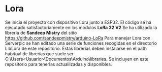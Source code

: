 # Lora
Se inicia el proyecto con dispositivo Lora junto a ESP32. El código se ha ejecutado satisfactoriamente en los módulos **LoRa 32 V2**
Se ha utilizado la libreria de **Sandeep Mistry** del sitio https://github.com/sandeepmistry/arduino-LoRa
Para manejar Lora con Serverpic se han editado una serie de funciones recogidas en el directorio LibLora de este repositorio. Estas librerias deben instalarse en el path habitual de librerias que suele ser C:\Users\<Usuario>\Documentos\Arduino\libraries. Se incluyen en este repositorio para tenerlas actualilzadas y disponibles.


